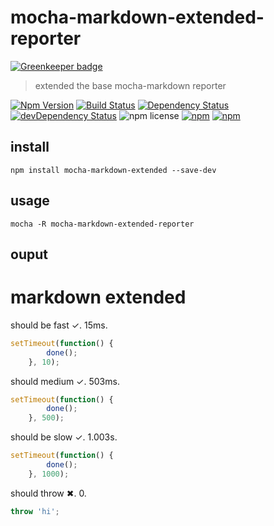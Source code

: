 # mocha-markdown-extended-reporter

[![Greenkeeper badge](https://badges.greenkeeper.io/gabrielcsapo/mocha-markdown-extended-reporter.svg)](https://greenkeeper.io/)

> extended the base mocha-markdown reporter

[![Npm Version](https://img.shields.io/npm/v/mocha-markdown-extended-reporter.svg)](https://www.npmjs.com/package/mocha-markdown-extended-reporter)
[![Build Status](https://travis-ci.org/gabrielcsapo/mocha-markdown-extended-reporter.svg?branch=master)](https://travis-ci.org/gabrielcsapo/mocha-markdown-extended-reporter) 
[![Dependency Status](https://david-dm.org/gabrielcsapo/mocha-markdown-extended-reporter.svg)](https://david-dm.org/gabrielcsapo/mocha-markdown-extended-reporter)
[![devDependency Status](https://david-dm.org/gabrielcsapo/mocha-markdown-extended-reporter/dev-status.svg)](https://david-dm.org/gabrielcsapo/mocha-markdown-extended-reporter#info=devDependencies)
![npm license](https://img.shields.io/npm/l/mocha-markdown-extended-reporter.svg)
[![npm](https://img.shields.io/npm/dt/mocha-markdown-extended-reporter.svg?maxAge=2592000)]()
[![npm](https://img.shields.io/npm/dm/mocha-markdown-extended-reporter.svg?maxAge=2592000)]()

## install

```
npm install mocha-markdown-extended --save-dev
```

## usage

```
mocha -R mocha-markdown-extended-reporter
```

## ouput

<a name="markdown-extended"></a>
# markdown extended
should be fast   ✓.
15ms.

```js
setTimeout(function() {
		done();
	}, 10);
```

should medium   ✓.
503ms.

```js
setTimeout(function() {
		done();
	}, 500);
```

should be slow   ✓.
1.003s.

```js
setTimeout(function() {
		done();
	}, 1000);
```

should throw   ✖.
0.

```js
throw 'hi';
```
